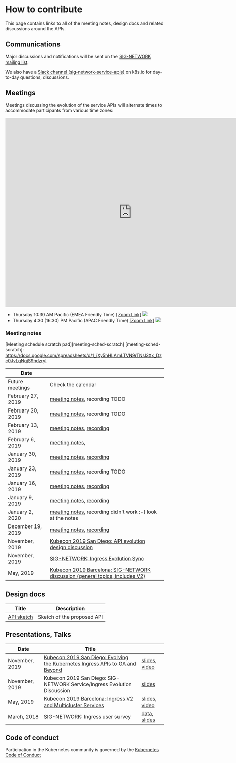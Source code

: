<!--
Copyright 2019 The Kubernetes Authors.

Licensed under the Apache License, Version 2.0 (the "License");
you may not use this file except in compliance with the License.
You may obtain a copy of the License at

     http://www.apache.org/licenses/LICENSE-2.0

Unless required by applicable law or agreed to in writing, software
distributed under the License is distributed on an "AS IS" BASIS,
WITHOUT WARRANTIES OR CONDITIONS OF ANY KIND, either express or implied.
See the License for the specific language governing permissions and
limitations under the License.
-->

# How to contribute

This page contains links to all of the meeting notes, design docs and related
discussions around the APIs.

## Communications

Major discussions and notifications will be sent on the [SIG-NETWORK mailing
list][signetg].

We also have a [Slack channel (sig-network-service-apis)][slack] on k8s.io for day-to-day
questions, discussions.

[signetg]: https://groups.google.com/forum/#!forum/kubernetes-sig-network
[slack]: https://kubernetes.slack.com/archives/CR0H13KGA

## Meetings

Meetings discussing the evolution of the service APIs will alternate times to
accommodate participants from various time zones:

<iframe
  src="https://calendar.google.com/calendar/embed?src=sljpcsl74vfhekovccb1fstljc%40group.calendar.google.com&ctz=America%2FLos_Angeles"
  style="border: 0" width="800" height="600" frameborder="0"
  scrolling="no">
</iframe>

* Thursday 10:30 AM Pacific (EMEA Friendly Time) <a target="_blank" href="https://zoom.us/j/140577552">[Zoom Link]</a> <a target="_blank"
    href="https://calendar.google.com/event?action=TEMPLATE&amp;tmeid=NDR2NDRyMDg4bjFidGV1ZDE2YTY2dGw2NDdfMjAyMDAxMjNUMTgzMDAwWiBzbGpwY3NsNzR2Zmhla292Y2NiMWZzdGxqY0Bn&amp;tmsrc=sljpcsl74vfhekovccb1fstljc%40group.calendar.google.com&amp;scp=ALL"><img
    border="0"
    src="https://www.google.com/calendar/images/ext/gc_button1_en.gif"></a>
* Thursday 4:30 (16:30) PM Pacific (APAC Friendly Time) <a target="_blank" href="https://zoom.us/j/441530404">[Zoom Link]</a> <a target="_blank" href="https://calendar.google.com/event?action=TEMPLATE&amp;tmeid=bGVvMWduMWE2dnVxcDRsMTc5NmVlcDIxaTFfMjAyMDAxMTdUMDAzMDAwWiBzbGpwY3NsNzR2Zmhla292Y2NiMWZzdGxqY0Bn&amp;tmsrc=sljpcsl74vfhekovccb1fstljc%40group.calendar.google.com&amp;scp=ALL"><img border="0" src="https://www.google.com/calendar/images/ext/gc_button1_en.gif"></a>

### Meeting notes

[Meeting schedule scratch pad][meeting-sched-scratch]
[meeting-sched-scratch]: https://docs.google.com/spreadsheets/d/1_jXy5hHLAmLTVN9rTNsI3Xx_Dzc0JvLqNqjS9hdzryI

| Date               |                                |
|--------------------|--------------------------------|
| Future meetings    | Check the calendar             |
| February 27, 2019  | [meeting notes][meeting-notes], recording TODO |
| February 20, 2019  | [meeting notes][meeting-notes], recording TODO |
| February 13, 2019  | [meeting notes][meeting-notes], [recording](https://youtu.be/bdFLubKi9_0)   |
| February 6, 2019   | [meeting notes][meeting-notes], |
| January 30, 2019   | [meeting notes][meeting-notes], [recording](https://youtu.be/cTTqIR3muGk)   |
| January 23, 2019   | [meeting notes][meeting-notes], recording TODO |
| January 16, 2019   | [meeting notes][meeting-notes], [recording](https://youtu.be/ydA-epcZJQo)   |
| January 9, 2019    | [meeting notes][meeting-notes], [recording](https://youtu.be/C3zO67lXGrg)   |
| January 2, 2020    | [meeting notes][meeting-notes], recording didn't work :-( look at the notes |
| December 19, 2019  | [meeting notes][meeting-notes], [recording](https://youtu.be/FIcySpPkGa4)   |
| November, 2019     | [Kubecon 2019 San Diego: API evolution design discussion][kubecon-2019-na-design-discussion] |
| November, 2019     | [SIG-NETWORK: Ingress Evolution Sync][sig-net-2019-11-sync] |
| May, 2019          | [Kubecon 2019 Barcelona: SIG-NETWORK discussion (general topics, includes V2)][kubecon-2019-eu-discussion] |

[kubecon-2019-na-design-discussion]: https://docs.google.com/document/d/1l_SsVPLMBZ7lm_T4u7ZDBceTTUY71-iEQUPWeOdTAxM/preview
[kubecon-2019-eu-discussion]: https://docs.google.com/document/d/1n8AaDiPXyZHTosm1dscWhzpbcZklP3vd11fA6L6ajlY/preview
[sig-net-2019-11-sync]: https://docs.google.com/document/d/1AqBaxNX0uS0fb_fSpVL9c8TmaSP7RYkWO8U_SdJH67k/preview
[meeting-notes]: https://docs.google.com/document/d/1eg-YjOHaQ7UD28htdNxBR3zufebozXKyI28cl2E11tU/edit

## Design docs

| Title | Description |
|-------|-------------|
| [API sketch][api-sketch] | Sketch of the proposed API |

[api-sketch]:  https://docs.google.com/document/d/1BxYbDovMwnEqe8lj8JwHo8YxHAt3oC7ezhlFsG_tyag

## Presentations, Talks

| Date           | Title |    |
|----------------|-------|----|
| November, 2019 | [Kubecon 2019 San Diego: Evolving the Kubernetes Ingress APIs to GA and Beyond][2019-kubecon-na-slides] | [slides][2019-kubecon-na-slides], [video][2019-kubecon-na-video]|
| November, 2019 | Kubecon 2019 San Diego: SIG-NETWORK Service/Ingress Evolution Discussion | [slides][2019-kubecon-na-community-slides] |
| May, 2019      | [Kubecon 2019 Barcelona: Ingress V2 and Multicluster Services][2019-kubecon-eu] | [slides][2019-kubecon-eu-slides], [video][2019-kubecon-eu-video]|
| March, 2018    | SIG-NETWORK: Ingress user survey | [data][survey-data], [slides][survey-slides] |

[2019-kubecon-na]: https://kccncna19.sched.com/event/UaYG/evolving-the-kubernetes-ingress-apis-to-ga-and-beyond-christopher-m-luciano-ibm-bowei-du-google
[2019-kubecon-na-slides]: https://static.sched.com/hosted_files/kccncna19/a5/Kubecon%20San%20Diego%202019%20-%20Evolving%20the%20Kubernetes%20Ingress%20APIs%20to%20GA%20and%20Beyond%20%5BPUBLIC%5D.pdf
[2019-kubecon-na-video]: https://www.youtube.com/watch?v=cduG0FrjdJA
[2019-kubecon-eu]: https://kccnceu19.sched.com/event/MPb6/ingress-v2-and-multicluster-services-rohit-ramkumar-bowei-du-google
[2019-kubecon-eu-slides]: https://static.sched.com/hosted_files/kccnceu19/97/%5Bwith%20speaker%20notes%5D%20Kubecon%20EU%202019_%20Ingress%20V2%20%26%20Multi-Cluster%20Services.pdf
[2019-kubecon-eu-video]: https://www.youtube.com/watch?v=Ne9UJL6irXY&t=1s
[survey-data]: https://github.com/bowei/k8s-ingress-survey-2018
[survey-slides]: https://github.com/bowei/k8s-ingress-survey-2018/blob/master/survey.pdf
[2019-kubecon-na-community-slides]: https://docs.google.com/presentation/d/1s0scrQCCFLJMVjjGXGQHoV6_4OIZkaIGjwj4wpUUJ7M

## Code of conduct

Participation in the Kubernetes community is governed by the [Kubernetes Code of
Conduct](https://github.com/kubernetes/community/blob/master/code-of-conduct.md)
